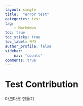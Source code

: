 ```yaml
---
layout: single
title:  "error test"
categories: test
tag:
    - Markdown
toc: true
toc_sticky: true
toc_label: 목차
author_profile: false
sidebar:
    nav: "counts"
comments: true
---
```

# Test Contribution
마크다운 만들기
